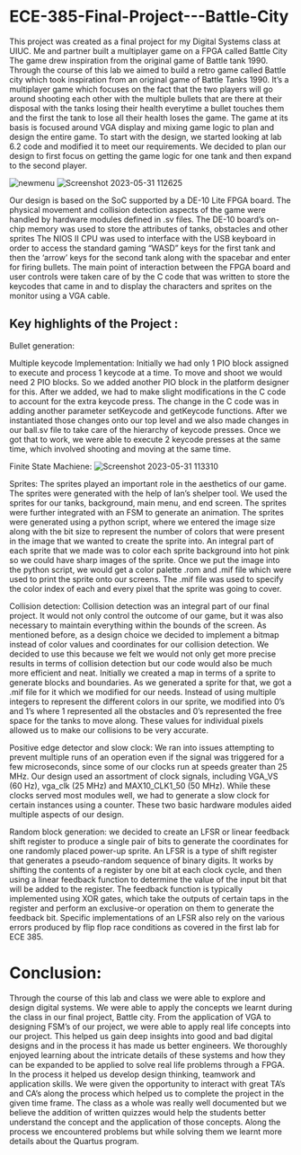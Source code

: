 # ECE-385-Final-Project---Battle-City
This project was created as a final project for my Digital Systems class at UIUC. Me and partner built a multiplayer game on a FPGA called Battle City   The game drew inspiration from the original game of Battle tank 1990.
Through the course of this lab we aimed to build a retro game called Battle city which took inspiration from an original game of Battle Tanks 1990. It’s a multiplayer game which focuses on the fact that the two players will go around shooting each other with the multiple bullets that are there at their disposal with the tanks losing their health everytime a bullet touches them and the first the tank to lose all their health loses the game. The game at its basis is focused around VGA display and mixing game logic to plan and design the entire game. To start with the design, we started looking at lab 6.2 code and modified it to meet our requirements. We decided to plan our design to first focus on getting the game logic for one tank and then expand to the second player.

![newmenu](https://github.com/akshx-at/ECE-385-Final-Project---Battle-City/assets/90465922/99e6ef7b-0d48-4014-994e-618db5d396e4)
![Screenshot 2023-05-31 112625](https://github.com/akshx-at/ECE-385-Final-Project---Battle-City/assets/90465922/9fa444ef-06e8-4760-b7e6-38609e275b8a)

Our design is based on the SoC supported by a DE-10 Lite FPGA board. The physical movement and collision detection aspects of the game were handled by hardware modules defined in .sv files. The DE-10 board’s on-chip memory was used to store the attributes of tanks, obstacles and other sprites The NIOS II CPU was used to interface with the USB keyboard in order to access the standard gaming “WASD” keys for the first tank and then the ‘arrow’ keys for the second tank along with the spacebar and enter for firing bullets. The main point of interaction between the FPGA board and user controls were taken care of by the C code that was written to store the keycodes that came in and to display the characters and sprites on the monitor using a VGA cable.

## Key highlights of the Project : 
Bullet generation: 

Multiple keycode Implementation: Initially we had only 1 PIO block assigned to execute and process 1 keycode at a time. To move and shoot we would need 2 PIO blocks. So we added another PIO block in the
platform designer for this. After we added, we had to make slight modifications in the C
code to account for the extra keycode press. The change in the C code was in adding
another parameter setKeycode and getKeycode functions. After we instantiated those
changes onto our top level and we also made changes in our ball.sv file to take care of the
hierarchy of keycode presses. Once we got that to work, we were able to execute 2
keycode presses at the same time, which involved shooting and moving at the same time.

Finite State Machiene:
![Screenshot 2023-05-31 113310](https://github.com/akshx-at/ECE-385-Final-Project---Battle-City/assets/90465922/6e446f10-3424-4e70-a299-0407d9a392e3)

Sprites: 
The sprites played an important role in the aesthetics of our game. The sprites were generated
with the help of Ian’s shelper tool. We used the sprites for our tanks, background, main
menu, and end screen. The sprites were further integrated with an FSM to generate an
animation. The sprites were generated using a python script, where we entered the image
size along with the bit size to represent the number of colors that were present in the
image that we wanted to create the sprite into. An integral part of each sprite that we
made was to color each sprite background into hot pink so we could have sharp images of
the sprite. Once we put the image into the python script, we would get a color palette
.rom and .mif file which were used to print the sprite onto our screens. The .mif file was
used to specify the color index of each and every pixel that the sprite was going to cover.

Collision detection: 
Collision detection was an integral part of our final project. It would not only
control the outcome of our game, but it was also necessary to maintain everything within
the bounds of the screen. As mentioned before, as a design choice we decided to
implement a bitmap instead of color values and coordinates for our collision detection.
We decided to use this because we felt we would not only get more precise results in
terms of collision detection but our code would also be much more efficient and neat.
Initially we created a map in terms of a sprite to generate blocks and boundaries. As we
generated a sprite for that, we got a .mif file for it which we modified for our needs.
Instead of using multiple integers to represent the different colors in our sprite, we
modified into 0’s and 1’s where 1 represented all the obstacles and 0’s represented the
free space for the tanks to move along. These values for individual pixels allowed us to
make our collisions to be very accurate. 

Positive edge detector and slow clock:
We ran into issues attempting to prevent multiple runs of an operation even if the
signal was triggered for a few microseconds, since some of our clocks run at speeds
greater than 25 MHz. Our design used an assortment of clock signals, including
VGA_VS (60 Hz), vga_clk (25 MHz) and MAX10_CLK1_50 (50 MHz). While these
clocks served most modules well, we had to generate a slow clock for certain instances
using a counter. These two basic hardware modules aided multiple aspects of our design.

Random block generation:
we decided to create an LFSR or linear feedback shift register to produce a
single pair of bits to generate the coordinates for one randomly placed power-up sprite.
An LFSR is a type of shift register that generates a pseudo-random sequence of binary
digits. It works by shifting the contents of a register by one bit at each clock cycle, and
then using a linear feedback function to determine the value of the input bit that will be
added to the register. The feedback function is typically implemented using XOR gates,
which take the outputs of certain taps in the register and perform an exclusive-or
operation on them to generate the feedback bit. Specific implementations of an LFSR
also rely on the various errors produced by flip flop race conditions as covered in the first
lab for ECE 385.

# Conclusion:
Through the course of this lab and class we were able to explore and design digital
systems. We were able to apply the concepts we learnt during the class in our final
project, Battle city. From the application of VGA to designing FSM’s of our project, we
were able to apply real life concepts into our project. This helped us gain deep insights
into good and bad digital designs and in the process it has made us better engineers. We
thoroughly enjoyed learning about the intricate details of these systems and how they can
be expanded to be applied to solve real life problems through a FPGA. In the process it
helped us develop design thinking, teamwork and application skills.
We were given the opportunity to interact with great TA’s and CA’s along the process
which helped us to complete the project in the given time frame. The class as a whole
was really well documented but we believe the addition of written quizzes would help the
students better understand the concept and the application of those concepts. Along the
process we encountered problems but while solving them we learnt more details about
the Quartus program.


